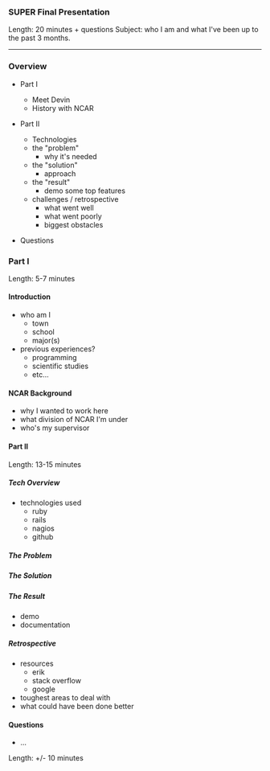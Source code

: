 ### SUPER Final Presentation

Length: 20 minutes + questions
Subject: who I am and what I've been up to the past 3 months.

---------

### Overview

+ Part I
	- Meet Devin
	- History with NCAR
	
+ Part II
	- Technologies
	- the "problem"
		+ why it's needed
	- the "solution"
		+ approach
	- the "result"
		+ demo some top features
	- challenges / retrospective
		+ what went well
		+ what went poorly
		+ biggest obstacles
	
+ Questions

### Part I

Length: 5-7 minutes

#### Introduction

+ who am I
	- town
	- school
	- major(s)
+ previous experiences?
	- programming 
	- scientific studies
	- etc...

#### NCAR Background

+ why I wanted to work here
+ what division of NCAR I'm under
+ who's my supervisor


#### Part II

Length: 13-15 minutes

##### Tech Overview

+ technologies used
	- ruby
	- rails
	- nagios
	- github

##### The Problem

##### The Solution

##### The Result

+ demo
+ documentation

##### Retrospective

+ resources
	- erik
	- stack overflow
	- google
+ toughest areas to deal with
+ what could have been done better

#### Questions

+ ...

Length: +/- 10 minutes 